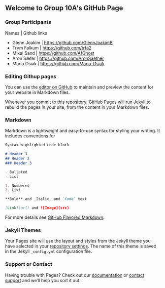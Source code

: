 ## Welcome to Group 10A's GitHub Page
### Group Participants
Names | Github links
- Glenn Joakim | https://github.com/GlennJoakimB
- Trym Falkum | https://github.com/trfa2
- Mikal Sand | https://github.com/AfGhost
- Aron Sæter | https://github.com/AronSaether
- Maria Osiak | https://github.com/Maria-Osiak

### Editing Githup pages
You can use the [editor on GitHub](https://github.com/Maria-Osiak/10A/edit/main/README.md) to maintain and preview the content for your website in Markdown files.

Whenever you commit to this repository, GitHub Pages will run [Jekyll](https://jekyllrb.com/) to rebuild the pages in your site, from the content in your Markdown files.

### Markdown

Markdown is a lightweight and easy-to-use syntax for styling your writing. It includes conventions for

```markdown
Syntax highlighted code block

# Header 1
## Header 2
### Header 3

- Bulleted
- List

1. Numbered
2. List

**Bold** and _Italic_ and `Code` text

[Link](url) and ![Image](src)
```

For more details see [GitHub Flavored Markdown](https://guides.github.com/features/mastering-markdown/).

### Jekyll Themes

Your Pages site will use the layout and styles from the Jekyll theme you have selected in your [repository settings](https://github.com/Maria-Osiak/10A/settings/pages). The name of this theme is saved in the Jekyll `_config.yml` configuration file.

### Support or Contact

Having trouble with Pages? Check out our [documentation](https://docs.github.com/categories/github-pages-basics/) or [contact support](https://support.github.com/contact) and we’ll help you sort it out.
